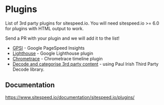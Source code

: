 # Plugins
List of 3rd party plugins for sitespeed.io. You will need sitespeed.io >= 6.0 for plugins with HTML output to work.

Send a PR with your plugin and we will add it to the list!

* [GPSI](https://github.com/sitespeedio/plugin-gpsi) - Google PageSpeed Insights
* [Lighthouse](https://github.com/sitespeedio/plugin-lighthouse) - Google Lighthouse plugin
* [Chrometrace](https://github.com/betit/chrometrace-sitespeedio-plugin) - Chrometrace timeline plugin 
* [Decode and categorise 3rd party content](https://github.com/sitespeedio/plugin-third-party-decode) - using Paul Irish Third Party Decode library.

## Documentation
https://www.sitespeed.io/documentation/sitespeed.io/plugins/
